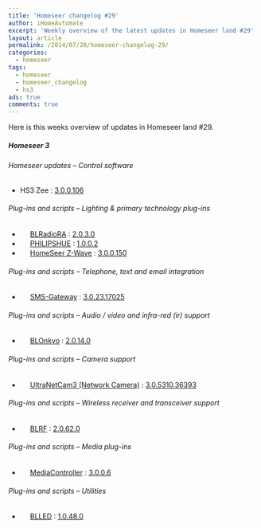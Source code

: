 ```yaml
---
title: 'Homeseer changelog #29'
author: iHomeAutomate
excerpt: 'Weekly overview of the latest updates in Homeseer land #29'
layout: article
permalink: /2014/07/20/homeseer-changelog-29/
categories:
  - homeseer
tags:
  - homeseer
  - homeseer_changelog
  - hs3
ads: true
comments: true  
---
```

Here is this weeks overview of updates in Homeseer land #29.

##### Homeseer 3

###### Homeseer updates &#8211; Control software

  * HS3 Zee : [3.0.0.106][1]

###### Plug-ins and scripts &#8211; Lighting & primary technology plug-ins

  * <img src="http://dl.dropbox.com/u/7088674/Homeseer3/BladeLogo.gif" width="16" height="16" /> [BLRadioRA][2] : [2.0.3.0][3]
  * <img src="http://downloads.smartercontrol.net/hs3plugins/hue72.png" width="16" height="16" /> [﻿PHILIPSHUE][4] : [1.0.0.2][5]
  * <img src="http://homeseer.com/updates3/icons/Plug-In.gif" width="16" height="16" /> [HomeSeer Z-Wave][6] : [3.0.0.150][7]

###### Plug-ins and scripts &#8211; Telephone, text and email integration

  * <img src=" http://www.highpeak.co.za/updates3/icons/SMS-Gateway.jpg" width="16" height="16" /> [SMS-Gateway][8] : [3.0.23.17025][9]

###### Plug-ins and scripts &#8211; Audio / video and infra-red (ir) support

  * <img src="http://dl.dropbox.com/u/7088674/Homeseer3/BladeLogo.gif" width="16" height="16" /> [BLOnkyo][10] : [2.0.14.0][11]

###### Plug-ins and scripts &#8211; Camera support 

  * <img src="http://www.automatedhomeonline.com/HomeSeer3/hspi_ultranetcam3.png" width="16" height="16" /> [UltraNetCam3 (Network Camera)][12] : [3.0.5310.36393][13]

###### Plug-ins and scripts &#8211; Wireless receiver and transceiver support

  * <img src="http://dl.dropbox.com/u/7088674/Homeseer3/BladeLogo.gif" width="16" height="16" /> [BLRF][14] : [2.0.62.0][15]

###### Plug-ins and scripts &#8211; Media plug-ins

  * <img src="http://homeseer.com/updates3/icons/dlna.png" width="16" height="16" /> [MediaController][16] : [3.0.0.6][17]

###### Plug-ins and scripts &#8211; Utilities

  * <img src="http://dl.dropbox.com/u/7088674/Homeseer3/BladeLogo.gif" width="16" height="16" /> [BLLED][18] : [1.0.48.0][19]

 [1]: http://www.homeseer.com/updates3/hslinux_zee_3_0_0_106.tar.gz "Download"
 [2]: http://dl.dropbox.com/u/7088674/Homeseer3/BLRadioRA/BLRadioRA.htm
 [3]: http://dl.dropbox.com/u/7088674/Homeseer3/BLRadioRA/BLRadioRA_2-0-3-0.zip "Download"
 [4]: http://downloads.smartercontrol.net/hs3plugins/hue.html
 [5]: http://downloads.smartercontrol.net/hs3plugins/HUE_1-0-0-2.zip "Download"
 [6]: http://homeseer.com/updates3/descriptions/Z-Wave.htm
 [7]: http://homeseer.com/updates3/HSPI_ZWave_3.0.0.150.zip "Download"
 [8]: http://www.highpeak.co.za/updates3/SMS-Gateway_INFO.html
 [9]: http://www.highpeak.co.za/updates3/SMS-Gateway_3.0.23.17025.ZIP "Download"
 [10]: http://dl.dropbox.com/u/7088674/Homeseer3/BLOnkyo/BLOnkyo.htm
 [11]: http://dl.dropbox.com/u/7088674/Homeseer3/BLOnkyo/BLOnkyo_2-0-14-0.zip "Download"
 [12]: http://www.automatedhomeonline.com/HomeSeer3/hspi_ultranetcam3.htm
 [13]: http://www.automatedhomeonline.com/HomeSeer3/HSPI_ULTRANETCAM3_3.0.5310.36393.zip "Download"
 [14]: http://dl.dropbox.com/u/7088674/Homeseer3/BLRF/BLRF.htm
 [15]: http://dl.dropbox.com/u/7088674/Homeseer3/BLRF/BLRF_2-0-62-0.zip "Download"
 [16]: http://board.homeseer.com/showthread.php?t=167644
 [17]: http://homeseer.com/updates3rd3/MediaControllerv3_0_0_6.zip "Download"
 [18]: http://dl.dropbox.com/u/7088674/Homeseer3/BLLED/BLLED.htm
 [19]: http://dl.dropbox.com/u/7088674/Homeseer3/BLLED/BLLED_1-0-48-0.zip "Download"
